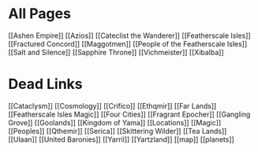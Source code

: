 # All Pages
[[Ashen Empire]]
[[Azios]]
[[Cateclist the Wanderer]]
[[Featherscale Isles]]
[[Fractured Concord]]
[[Maggotmen]]
[[People of the Featherscale Isles]]
[[Salt and Silence]]
[[Sapphire Throne]]
[[Vichmeister]]
[[Xibalba]]

# Dead Links
[[Cataclysm]]
[[Cosmology]]
[[Crifico]]
[[Ethqmir]]
[[Far Lands]]
[[Featherscale Isles Magic]]
[[Four Cities]]
[[Fragrant Epocher]]
[[Gangling Grove]]
[[Goolands]]
[[Kingdom of Yama]]
[[Locations]]
[[Magic]]
[[Peoples]]
[[Qthemir]]
[[Serica]]
[[Skittering Wilder]]
[[Tea Lands]]
[[Ulaan]]
[[United Baronies]]
[[Yarril]]
[[Yartzland]]
[[map]]
[[planets]]
